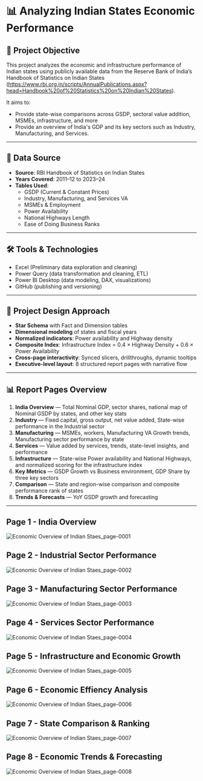 # 📊 Analyzing Indian States Economic Performance

## 🎯 Project Objective

This project analyzes the economic and infrastructure performance of Indian states using publicly available data from the Reserve Bank of India’s Handbook of Statistics on Indian States (https://www.rbi.org.in/scripts/AnnualPublications.aspx?head=Handbook%20of%20Statistics%20on%20Indian%20States). 

It aims to:
- Provide state-wise comparisons across GSDP, sectoral value addition, MSMEs, infrastructure, and more
- Provide an overview of India's GDP and  its key sectors such as Industry, Manufacturing, and Services. 

---

## 🧱 Data Source

- **Source**: RBI Handbook of Statistics on Indian States  
- **Years Covered**: 2011–12 to 2023–24  
- **Tables Used**:
  - GSDP (Current & Constant Prices)
  - Industry, Manufacturing, and Services VA
  - MSMEs & Employment
  - Power Availability
  - National Highways Length
  - Ease of Doing Business Ranks

---

## 🛠️ Tools & Technologies

- Excel (Preliminary data exploration and cleaning)
- Power Query (data transformation and cleaning, ETL)
- Power BI Desktop (data modeling, DAX, visualizations)
- GitHub (publishing and versioning)

---

## 📐 Project Design Approach

- **Star Schema** with Fact and Dimension tables
- **Dimensional modeling** of states and fiscal years
- **Normalized indicators**: Power availability and Highway density
- **Composite Index**: Infrastructure Index = 0.4 × Highway Density + 0.6 × Power Availability
- **Cross-page interactivity**: Synced slicers, drillthroughs, dynamic tooltips
- **Executive-level layout**: 8 structured report pages with narrative flow

---

## 📊 Report Pages Overview

1. **India Overview** — Total Nominal GDP, sector shares, national map of Nominal GSDP by states, and other key stats
2. **Industry** — Fixed capital, gross output, net value added, State-wise performance  in the Industrial sector
3. **Manufacturing** — MSMEs, workers, Manufacturing VA Growth trends, Manufacturing sector performance by state
4. **Services** — Value added by services, trends, state-level insights, and performance
5. **Infrastructure** — State-wise Power availability and National Highways, and normalized scoring for the infrastructure  index
6. **Key Metrics** — GSDP Growth vs Business environment, GDP Share by three key sectors
7. **Comparison** — State and region-wise comparison and composite performance rank of states
8. **Trends & Forecasts** — YoY GSDP growth and forecasting 

---

## Page 1 - India Overview
![Economic Overview of Indian Staes_page-0001](https://github.com/user-attachments/assets/f8a13805-4ead-4dee-b55f-57b34308e2c4)

## Page 2 - Industrial Sector Performance
![Economic Overview of Indian Staes_page-0002](https://github.com/user-attachments/assets/05f4f8f0-ffd0-4c14-9e5b-b27734572281)

## Page 3 - Manufacturing Sector Performance
![Economic Overview of Indian Staes_page-0003](https://github.com/user-attachments/assets/8b17f6a1-affa-453e-b4cd-8c99026e1cae)

## Page 4 - Services Sector Performance
![Economic Overview of Indian Staes_page-0004](https://github.com/user-attachments/assets/63094d5f-feee-4024-bc0a-319c0aa417e0)

## Page  5 - Infrastructure and Economic Growth
![Economic Overview of Indian Staes_page-0005](https://github.com/user-attachments/assets/c1c2bec6-b78d-4c3e-b928-5a826c01a4aa)

## Page 6 - Economic Effiency Analysis
![Economic Overview of Indian Staes_page-0006](https://github.com/user-attachments/assets/e22fac3a-01bb-4d7e-a2f7-34f80b46d094)

## Page  7 - State Comparison & Ranking
![Economic Overview of Indian Staes_page-0007](https://github.com/user-attachments/assets/f30c9a3c-ed8e-4420-9eb2-52f3c4a7357f)

## Page 8 - Economic Trends & Forecasting
![Economic Overview of Indian Staes_page-0008](https://github.com/user-attachments/assets/7e8ce6cf-677a-408a-8f7a-39c4827c0906)




